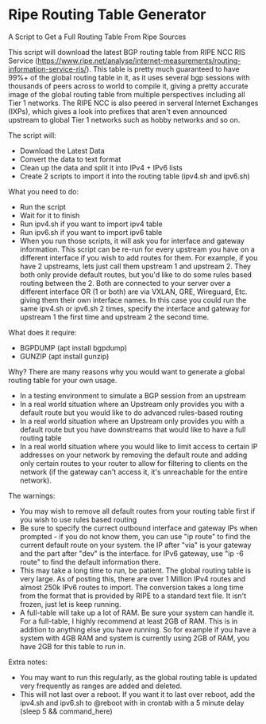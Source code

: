 # Ripe Routing Table Generator
A Script to Get a Full Routing Table From Ripe Sources

This script will download the latest BGP routing table from RIPE NCC RIS Service (https://www.ripe.net/analyse/internet-measurements/routing-information-service-ris/). This table is pretty much guaranteed to have 99%+ of the global routing table in it, as it uses several bgp sessions with thousands of peers across to world to compile it, giving a pretty accurate image of the global routing table from multiple perspectives including all Tier 1 networks. The RIPE NCC is also peered in serveral Internet Exchanges (IXPs), which gives a look into prefixes that aren't even announced upstream to global Tier 1 networks such as hobby networks and so on.

The script will:
- Download the Latest Data
- Convert the data to text format
- Clean up the data and split it into IPv4 + IPv6 lists
- Create 2 scripts to import it into the routing table (ipv4.sh and ipv6.sh)

What you need to do:
- Run the script
- Wait for it to finish
- Run ipv4.sh if you want to import ipv4 table
- Run ipv6.sh if you want to import ipv6 table
- When you run those scripts, it will ask you for interface and gateway information. This script can be re-run for every upstream you have on a different interface if you wish to add routes for them. For example, if you have 2 upstreams, lets just call them upstream 1 and upstream 2. They both only provide default routes, but you'd like to do some rules based routing between the 2. Both are connected to your server over a different interface OR (1 or both) are via VXLAN, GRE, Wireguard, Etc. giving them their own interface names. In this case you could run the same ipv4.sh or ipv6.sh 2 times, specify the interface and gateway for upstream 1 the first time and upstream 2 the second time.

What does it require:
- BGPDUMP (apt install bgpdump)
- GUNZIP (apt install gunzip)

Why?
There are many reasons why you would want to generate a global routing table for your own usage.
- In a testing environment to simulate a BGP session from an upstream
- In a real world situation where an Upstream only provides you with a default route but you would like to do advanced rules-based routing
- In a real world situation where an Upstream only provides you with a default route but you have downstreams that would like to have a full routing table
- In a real world situation where you would like to limit access to certain IP addresses on your network by removing the default route and adding only certain routes to your router to allow for filtering to clients on the network (if the gateway can't access it, it's unreachable for the entire network).

The warnings:
- You may wish to remove all default routes from your routing table first if you wish to use rules based routing
- Be sure to specify the currect outbound interface and gateway IPs when prompted - if you do not know them, you can use "ip route" to find the current default route on your system. the IP after "via" is your gateway and the part after "dev" is the interface. for IPv6 gateway, use "ip -6 route" to find the default information there.
- This may take a long time to run, be patient. The global routing table is very large. As of posting this, there are over 1 Million IPv4 routes and almost 250k IPv6 routes to import. The conversion takes a long time from the format that is provided by RIPE to a standard text file. It isn't frozen, just let is keep running.
- A full-table will take up a lot of RAM. Be sure your system can handle it. For a full-table, I highly recommend at least 2GB of RAM. This is in addition to anything else you have running. So for example if you have a system with 4GB RAM and system is currently using 2GB of RAM, you have 2GB for this table to run in.

Extra notes:
- You may want to run this regularly, as the global routing table is updated very frequently as ranges are added and deleted.
- This will not last over a reboot. If you want it to last over reboot, add the ipv4.sh and ipv6.sh to @reboot with in crontab with a 5 minute delay (sleep 5 && command_here)
